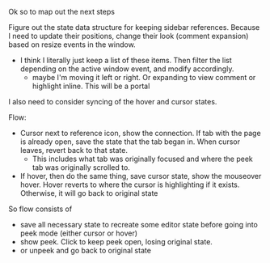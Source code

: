 Ok so to map out the next steps

Figure out the state data structure for keeping sidebar references. Because I need to update their positions, change their look (comment expansion) based on resize events in the window.

- I think I literally just keep a list of these items. Then filter the list depending on the active window event, and modify accordingly.
  - maybe I'm moving it left or right. Or expanding to view comment or highlight inline. This will be a portal

I also need to consider syncing of the hover and cursor states.

Flow:

- Cursor next to reference icon, show the connection. If tab with the page is already open, save the state that the tab began in. When cursor leaves, revert back to that state.
  - This includes what tab was originally focused and where the peek tab was originally scrolled to.
- If hover, then do the same thing, save cursor state, show the mouseover hover. Hover reverts to where the cursor is highlighting if it exists. Otherwise, it will go back to original state

So flow consists of

- save all necessary state to recreate some editor state before going into peek mode (either cursor or hover)
- show peek. Click to keep peek open, losing original state.
- or unpeek and go back to original state

